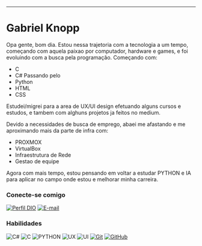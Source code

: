 
---

# Gabriel Knopp

Opa gente, bom dia.
Estou nessa trajetoria com a tecnologia a um tempo, começando com aquela paixao por computador, hardware e games, e foi evoluindo com a busca pela programação. Começando com:
 - C
 - C#
Passando pelo 
 - Python
 - HTML
 - CSS

Estudei/migrei para a area de UX/UI design efetuando alguns cursos e estudos, e tambem com alghuns projetos ja feitos no medium.

Devido a necessidades de busca de emprego, abaei me afastando e me aproximando mais da parte de infra com:
 - PROXMOX
 - VirtualBox
 - Infraestrutura de Rede
 - Gestao de equipe

Agora com mais tempo, estou pensando em voltar a estudar PYTHON e IA para aplicar no campo onde estou e melhorar minha carreira.

### Conecte-se comigo
[![Perfil DIO](https://img.shields.io/badge/-Meu%20Perfil%20na%20DIO-30A3DC?style=for-the-badge)](https://www.dio.me/users/gabrielknopp)
[![E-mail](https://img.shields.io/badge/-Email-000?style=for-the-badge&logo=microsoft-outlook&logoColor=E94D5F)](emailto:gestao.knplabs@gmail.com)


### Habilidades
![C#](https://img.shields.io/badge/C#-000?style=for-the-badge&logo=c#)
![C](https://img.shields.io/badge/C-000?style=for-the-badge&logo=c)
![PYTHON](https://img.shields.io/badge/PYTHON-000?style=for-the-badge&logo=python)
![UX](https://img.shields.io/badge/UX-000?style=for-the-badge&logo=ux)
![UI](https://img.shields.io/badge/UI-000?style=for-the-badge&logo=ui)
[![Git](https://img.shields.io/badge/Git-f7f7f7?style=for-the-badge&logo=git&logoColor=E94D5F)](https://git-scm.com/doc)
[![GitHub](https://img.shields.io/badge/GitHub-f7f7f7?style=for-the-badge&logo=github&logoColor=30A3DC)](https://docs.github.com/)

